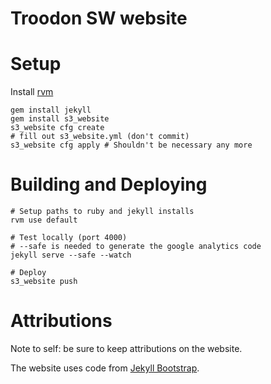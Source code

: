 # Troodon SW website

# Setup

Install [rvm](http://beginrescueend.com/rvm/install/)

    gem install jekyll
    gem install s3_website
    s3_website cfg create
    # fill out s3_website.yml (don't commit)
    s3_website cfg apply # Shouldn't be necessary any more

# Building and Deploying

    # Setup paths to ruby and jekyll installs
    rvm use default

    # Test locally (port 4000)
    # --safe is needed to generate the google analytics code
    jekyll serve --safe --watch

    # Deploy
    s3_website push

# Attributions

Note to self: be sure to keep attributions on the website.

The website uses code from [Jekyll Bootstrap](http://jekyllbootstrap.com).
